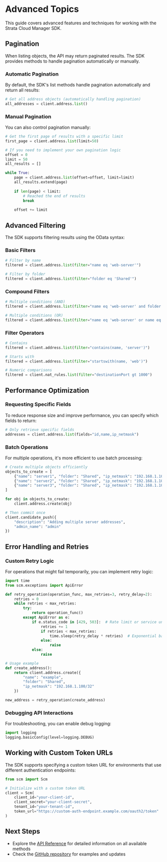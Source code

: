 # Advanced Topics

This guide covers advanced features and techniques for working with the Strata Cloud Manager SDK.

## Pagination

When listing objects, the API may return paginated results. The SDK provides methods to handle pagination automatically or manually.

### Automatic Pagination

By default, the SDK's list methods handle pagination automatically and return all results:

```python
# Get all address objects (automatically handling pagination)
all_addresses = client.address.list()
```

### Manual Pagination

You can also control pagination manually:

```python
# Get the first page of results with a specific limit
first_page = client.address.list(limit=50)

# If you need to implement your own pagination logic
offset = 0
limit = 50
all_results = []

while True:
    page = client.address.list(offset=offset, limit=limit)
    all_results.extend(page)
    
    if len(page) < limit:
        # Reached the end of results
        break
        
    offset += limit
```

## Advanced Filtering

The SDK supports filtering results using the OData syntax:

### Basic Filters

```python
# Filter by name
filtered = client.address.list(filter="name eq 'web-server'")

# Filter by folder
filtered = client.address.list(filter="folder eq 'Shared'")
```

### Compound Filters

```python
# Multiple conditions (AND)
filtered = client.address.list(filter="name eq 'web-server' and folder eq 'Shared'")

# Multiple conditions (OR)
filtered = client.address.list(filter="name eq 'web-server' or name eq 'db-server'")
```

### Filter Operators

```python
# Contains
filtered = client.address.list(filter="contains(name, 'server')")

# Starts with
filtered = client.address.list(filter="startswith(name, 'web')")

# Numeric comparisons
filtered = client.nat_rules.list(filter="destinationPort gt 1000")
```

## Performance Optimization

### Requesting Specific Fields

To reduce response size and improve performance, you can specify which fields to return:

```python
# Only retrieve specific fields
addresses = client.address.list(fields="id,name,ip_netmask")
```

### Batch Operations

For multiple operations, it's more efficient to use batch processing:

```python
# Create multiple objects efficiently
objects_to_create = [
    {"name": "server1", "folder": "Shared", "ip_netmask": "192.168.1.100/32"},
    {"name": "server2", "folder": "Shared", "ip_netmask": "192.168.1.101/32"},
    {"name": "server3", "folder": "Shared", "ip_netmask": "192.168.1.102/32"}
]

for obj in objects_to_create:
    client.address.create(obj)

# Then commit once
client.candidate_push({
    "description": "Adding multiple server addresses",
    "admin_name": "admin"
})
```

## Error Handling and Retries

### Custom Retry Logic

For operations that might fail temporarily, you can implement retry logic:

```python
import time
from scm.exceptions import ApiError

def retry_operation(operation_func, max_retries=3, retry_delay=2):
    retries = 0
    while retries < max_retries:
        try:
            return operation_func()
        except ApiError as e:
            if e.status_code in [429, 503]:  # Rate limit or service unavailable
                retries += 1
                if retries < max_retries:
                    time.sleep(retry_delay * retries)  # Exponential backoff
                else:
                    raise
            else:
                raise

# Usage example
def create_address():
    return client.address.create({
        "name": "example",
        "folder": "Shared",
        "ip_netmask": "192.168.1.100/32"
    })

new_address = retry_operation(create_address)
```

### Debugging API Interactions

For troubleshooting, you can enable debug logging:

```python
import logging
logging.basicConfig(level=logging.DEBUG)
```

## Working with Custom Token URLs

The SDK supports specifying a custom token URL for environments that use different authentication endpoints:

```python
from scm import Scm

# Initialize with a custom token URL
client = Scm(
    client_id="your-client-id",
    client_secret="your-client-secret",
    tenant_id="your-tenant-id",
    token_url="https://custom-auth-endpoint.example.com/oauth2/token"
)
```

## Next Steps

- Explore the [API Reference](../sdk/index.md) for detailed information on all available methods
- Check the [GitHub repository](https://github.com/cdot65/pan-scm-sdk) for examples and updates
